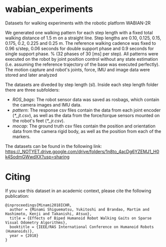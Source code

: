 # wabian_experiments
Datasets for walking experiments with the robotic platform WABIAN-2R

We generated one walking pattern for each step length with a fixed total walking distance of 1.5 m on a straight line. Step lengths are 0.10, 0.125, 0.15, 0.175, 0.2, 0.225 and 0.25 m. 
The reference walking cadence was fixed to 0.96 s/step, 0.06 seconds for double support phase and 0.9 seconds for single support phase. % (32 phases of 30 [ms] per step).
All patterns were executed on the robot by joint position control without any state estimation (i.e. assuming the reference trajectory of the base was executed perfectly). The motion capture and robot's joints, force, IMU and image data were stored and later analyzed

The datasets are diveded by step length (sl). Inside each step length folder there are three subfolders:
* *ROS_bags*: The robot sensor data was saved as rosbags, which contain the camera images and IMU data.
* *pattern*: The response csv files contain the data from each joint encoder (*\*\_jt.csv*), as well as the data from the force/torque sensors mounted on the robot's feet (*\*\_jr.csv*).
* *mocap*: The ground truth csv files contain the position and orientation data from the camera rigid body, as well as the position from each of the markers.



The datasets can be found in the following link:
https://_NOTYET.drive.google.com/drive/folders/1n8to_4acDg6YZEMJ1_H0k4SodmGWwdXX?usp=sharing

# **Citing**

If you use this dataset in an academic context, please cite the following publication:

    @inproceedings{Minami2018ICHR,
      author = {Minami Shiguematsu, Yukitoshi and Brandao, Martim and Hashimoto, Kenji and Takanishi, Atsuo},
      title = {Effects of Biped Humanoid Robot Walking Gaits on Sparse Visual Odometry Algorithms},
      booktitle = {IEEE/RAS International Conference on Humanoid Robots (Humanoids)},
      year = {2018}
    }

